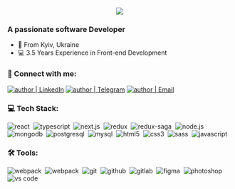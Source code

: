 <h1 align="center">
    <img src="https://readme-typing-svg.herokuapp.com/?font=Righteous&size=35&center=true&vCenter=true&width=500&height=70&duration=4000&lines=Hi+There!+👋;+I'm+Dmytro+Nikitin!;" />
</h1>

### A passionate software Developer

- 🌇 From Kyiv, Ukraine
- 💻 3.5 Years Experience in Front-end Development

### 🤝 Connect with me:

[<img alt="author | LinkedIn" src="https://img.shields.io/badge/linkedin-0077B5.svg?&style=for-the-badge&logo=linkedin&logoColor=fff" />][linkedin]
[<img alt="author | Telegram" src="https://img.shields.io/badge/telegram-0088cc.svg?&style=for-the-badge&logo=telegram&logoColor=fff" />][telegram]
[<img alt="author | Email" src="https://img.shields.io/badge/email-C21325.svg?&style=for-the-badge&logo=gmail&logoColor=fff" />][email]

### 💻 Tech Stack:

<img alt="react" src="https://img.shields.io/badge/react-0a84ff.svg?&style=for-the-badge&logo=react&logoColor=fff&logoWidth=20&labelColor=4493f8" />&nbsp;
<img alt="typescript" src="https://img.shields.io/badge/typescript-0a84ff.svg?&style=for-the-badge&logo=typescript&logoColor=fff&logoWidth=20&labelColor=4493f8" />&nbsp;
<img alt="next.js"  src="https://img.shields.io/badge/next.js-0a84ff.svg?&style=for-the-badge&logo=next.js&logoColor=fff&logoWidth=20&labelColor=4493f8" />&nbsp;
<img alt="redux"  src="https://img.shields.io/badge/redux-0a84ff.svg?&style=for-the-badge&logo=redux&logoColor=fff&logoWidth=20&labelColor=4493f8"  />&nbsp;
<img alt="redux-saga"  src="https://img.shields.io/badge/redux saga-0a84ff.svg?&style=for-the-badge&logo=redux-saga&logoColor=fff&logoWidth=20&labelColor=4493f8"  />&nbsp;
<img alt="node.js"  src="https://img.shields.io/badge/node.js-0a84ff.svg?&style=for-the-badge&logo=node.js&logoColor=fff&logoWidth=20&labelColor=4493f8"  />&nbsp;
<img alt="mongodb"  src="https://img.shields.io/badge/mongodb-0a84ff.svg?&style=for-the-badge&logo=mongodb&logoColor=fff&logoWidth=20&labelColor=4493f8"  />&nbsp;
<img alt="postgresql"  src="https://img.shields.io/badge/postgresql-0a84ff.svg?&style=for-the-badge&logo=postgresql&logoColor=fff&logoWidth=20&labelColor=4493f8"  />&nbsp;
<img alt="mysql"  src="https://img.shields.io/badge/mysql-0a84ff.svg?&style=for-the-badge&logo=mysql&logoColor=fff&logoWidth=20&labelColor=4493f8"  />&nbsp;
<img alt="html5"  src="https://img.shields.io/badge/html-0a84ff.svg?&style=for-the-badge&logo=html5&logoColor=fff&logoWidth=20&labelColor=4493f8"  />&nbsp;
<img alt="css3"  src="https://img.shields.io/badge/css-0a84ff.svg?&style=for-the-badge&logo=css3&logoColor=fff&logoWidth=20&labelColor=4493f8"  />&nbsp;
<img alt="sass"  src="https://img.shields.io/badge/sass-0a84ff.svg?&style=for-the-badge&logo=sass&logoColor=fff&logoWidth=20&labelColor=4493f8"  />&nbsp;
<img alt="javascript"  src="https://img.shields.io/badge/javascript-0a84ff.svg?&style=for-the-badge&logo=javascript&logoColor=fff&logoWidth=20&labelColor=4493f8"  />&nbsp;

### 🛠 Tools:

<img alt="webpack"  src="https://img.shields.io/badge/webpack-0a84ff.svg?&style=for-the-badge&logo=webpack&logoColor=fff&logoWidth=20&labelColor=4493f8"  />&nbsp;
<img alt="webpack"  src="https://img.shields.io/badge/azure devops-0a84ff.svg?&style=for-the-badge&logo=azure-devops&logoColor=fff&logoWidth=20&labelColor=4493f8"  />&nbsp;
<img alt="git"  src="https://img.shields.io/badge/git-0a84ff.svg?&style=for-the-badge&logo=git&logoColor=fff&logoWidth=20&labelColor=4493f8"  />&nbsp;
<img alt="github"  src="https://img.shields.io/badge/github-0a84ff.svg?&style=for-the-badge&logo=github&logoColor=fff&logoWidth=20&labelColor=4493f8"  />&nbsp;
<img alt="gitlab"  src="https://img.shields.io/badge/gitlab-0a84ff.svg?&style=for-the-badge&logo=gitlab&logoColor=fff&logoWidth=20&labelColor=4493f8"  />&nbsp;
<img alt="figma"  src="https://img.shields.io/badge/figma-0a84ff.svg?&style=for-the-badge&logo=figma&logoColor=fff&logoWidth=20&labelColor=4493f8"  />&nbsp;
<img alt="photoshop"  src="https://img.shields.io/badge/photoshop-0a84ff.svg?&style=for-the-badge&logo=adobe-photoshop&logoColor=fff&logoWidth=20&labelColor=4493f8"  />&nbsp;
<img alt="vs code"  src="https://img.shields.io/badge/vs code-0a84ff.svg?&style=for-the-badge&logo=visual-studio-code&logoColor=fff&logoWidth=20&labelColor=4493f8"  />

[linkedin]: https://www.linkedin.com/in/dmytriy-nikitin/
[telegram]: https://t.me/peter_londone
[email]: mailto:dmitrii.oleksandrovich.nikitin@gmail.com
